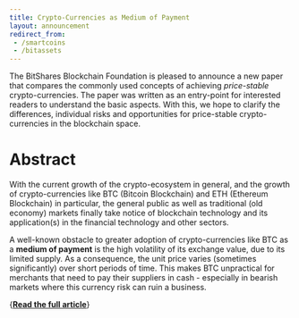 ```yaml
---
title: Crypto-Currencies as Medium of Payment
layout: announcement
redirect_from: 
 - /smartcoins
 - /bitassets
---
```


The BitShares Blockchain Foundation is pleased to announce a new paper
that compares the commonly used concepts of achieving *price-stable*
crypto-currencies. The paper was written as an entry-point for
interested readers to understand the basic aspects. With this, we hope
to clarify the differences, individual risks and opportunities for
price-stable crypto-currencies in the blockchain space.

# Abstract

With the current growth of the crypto-ecosystem in general, and the
growth of crypto-currencies like BTC (Bitcoin Blockchain) and ETH
(Ethereum Blockchain) in particular, the general public as well as
traditional (old economy) markets finally take notice of blockchain
technology and its application(s) in the financial technology and other
sectors.

A well-known obstacle to greater adoption of crypto-currencies like BTC
as a **medium of payment** is the high volatility of its exchange value,
due to its limited supply. As a consequence, the unit price varies
(sometimes significantly) over short periods of time. This makes BTC
unpractical for merchants that need to pay their suppliers in cash -
especially in bearish markets where this currency risk can ruin a
business.

{[**Read the full article**](/download/articles/cryptocurrencies_as_medium_of_payment.pdf)}
